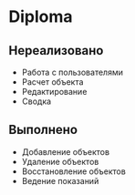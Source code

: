 # Diploma
## Нереализовано
- Работа с пользователями
- Расчет объекта
- Редактирование
- Сводка

## Выполнено
- Добавление объектов
- Удаление объектов
- Восстановление объектов
- Ведение показаний
